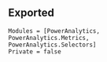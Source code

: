 ## Exported

```@autodocs
Modules = [PowerAnalytics,
PowerAnalytics.Metrics,
PowerAnalytics.Selectors]
Private = false
```
